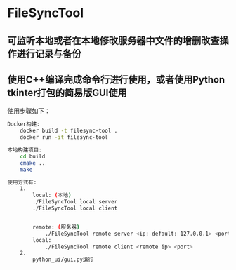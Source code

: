 # FileSyncTool

## 可监听本地或者在本地修改服务器中文件的增删改查操作进行记录与备份

## 使用C++编译完成命令行进行使用，或者使用Python tkinter打包的简易版GUI使用

使用步骤如下：
```bash
Docker构建:
    docker build -t filesync-tool .
    docker run -it filesync-tool

本地构建项目:
    cd build
    cmake ..
    make

使用方式有:
    1.
        local: (本地)
        ./FileSyncTool local server
        ./FileSyncTool local client


        remote: (服务器)
            ./FileSyncTool remote server <ip: default: 127.0.0.1> <port>
        local:
            ./FileSyncTool remote client <remote ip> <port>
    2.
        python_ui/gui.py运行
```
